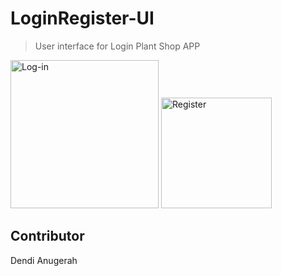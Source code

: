# LoginRegister-UI
>User interface for Login Plant Shop APP

<img width="237" alt="Log-in" src="https://user-images.githubusercontent.com/86966660/164772393-16a78b9a-eb41-4930-8143-11613d6b683b.png">
<img width="177" alt="Register" src="https://user-images.githubusercontent.com/86966660/164772411-462937ea-02c6-4263-8d29-0b2346c873f5.png">

## Contributor
Dendi Anugerah

